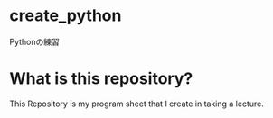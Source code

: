 # create_python
Pythonの練習

# What is this repository?
This Repository is my program sheet that I create in taking a lecture.
